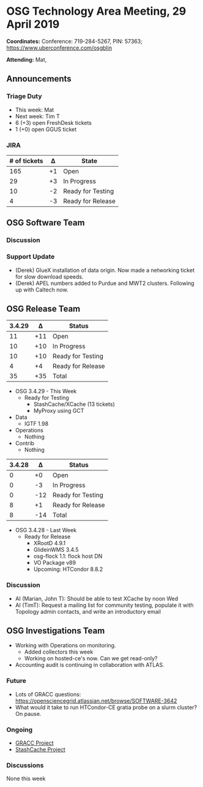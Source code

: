 # OSG Technology Area Meeting, 29 April 2019

**Coordinates:** Conference: 719-284-5267, PIN: 57363; <https://www.uberconference.com/osgblin>

**Attending:** Mat, 


## Announcements


### Triage Duty

-   This week: Mat
-   Next week: Tim T
-   6 (+3) open FreshDesk tickets
-   1 (+0) open GGUS ticket


### JIRA

| # of tickets | &Delta; | State             |
|------------- |-------- |------------------ |
| 165          | +1      | Open              |
| 29           | +3      | In Progress       |
| 10           | -2      | Ready for Testing |
| 4            | -3      | Ready for Release |


## OSG Software Team



### Discussion



### Support Update

-   (Derek) GlueX installation of data origin.  Now made a networking ticket for slow download speeds.
-   (Derek) APEL numbers added to Purdue and MWT2 clusters.  Following up with Caltech now.

## OSG Release Team

| 3.4.29 | &Delta; | Status            |
|------- |-------- |------------------ |
| 11     | +11     | Open              |
| 10     | +10     | In Progress       |
| 10     | +10     | Ready for Testing |
| 4      | +4      | Ready for Release |
| 35     | +35     | Total             |

-   OSG 3.4.29 - This Week
    -   Ready for Testing
        -   StashCache/XCache (13 tickets)
        -   MyProxy using GCT
-   Data
    -   IGTF 1.98
-   Operations
    -   Nothing
-   Contrib
    -   Nothing

| 3.4.28 | &Delta; | Status            |
|------- |-------- |------------------ |
| 0      | +0      | Open              |
| 0      | -3      | In Progress       |
| 0      | -12     | Ready for Testing |
| 8      | +1      | Ready for Release |
| 8      | -14     | Total             |

-   OSG 3.4.28 - Last Week
    -   Ready for Release
        -   XRootD 4.9.1
        -   GlideinWMS 3.4.5
        -   osg-flock 1.1: flock host DN
        -   VO Package v89
        -   Upcoming: HTCondor 8.8.2


### Discussion

-   AI (Marian, John T): Should be able to test XCache by noon Wed
-   AI (TimT): Request a mailing list for community testing, populate it with Topology admin contacts, and write an introductory email


## OSG Investigations Team

-   Working with Operations on monitoring.
    - Added collectors this week
    - Working on hosted-ce's now.  Can we get read-only?
-   Accounting audit is continuing in collaboration with ATLAS.


### Future

-   Lots of GRACC questions: <https://opensciencegrid.atlassian.net/browse/SOFTWARE-3642>
-   What would it take to run HTCondor-CE gratia probe on a slurm cluster?  On pause.


### Ongoing

-   [GRACC Project](https://opensciencegrid.atlassian.net/projects/GRACC)
-   [StashCache Project](http://opensciencegrid.org/docs/data/stashcache/overview/)


### Discussions

None this week
